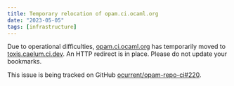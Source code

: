 ```yaml
---
title: Temporary relocation of opam.ci.ocaml.org
date: "2023-05-05"
tags: [infrastructure]
---
```


Due to operational difficulties, [opam.ci.ocaml.org](https://opam.ci.ocaml.org) has temporarily moved to [toxis.caelum.ci.dev](https://toxis.caelum.ci.dev).  An HTTP redirect is in place.  Please do not update your bookmarks.

This issue is being tracked on GitHub [ocurrent/opam-repo-ci#220](https://github.com/ocurrent/opam-repo-ci/issues/220).

